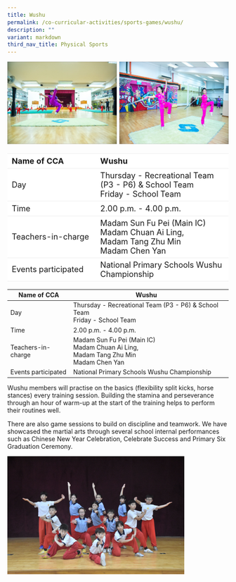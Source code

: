```yaml
---
title: Wushu
permalink: /co-curricular-activities/sports-games/wushu/
description: ""
variant: markdown
third_nav_title: Physical Sports
---
```

![](/images/CoCurricularActivities/Wushu/CCA_wushu01.jpg)<br>

<table border="0" style="box-sizing: inherit; border-collapse: collapse; border-spacing: 0px; max-width: 100%; width: 100%;font-size:18px"><tbody style="box-sizing: inherit;"><tr border="0" style="box-sizing: inherit; background: rgb(255, 255, 255); height: 23px; font-size:18px;"><td border="0" style="border: 1px solid #eee;border-left:0px;border-right:0px;box-sizing: inherit; padding: 5px 10px; width: 40%; height: 23px;"><b>Name of CCA</b></td><td border="0" style="border: 1px solid #eee;border-left:0px;border-right:0px;box-sizing: inherit; padding: 5px 10px; width: 60%; height: 23px;"><b>Wushu</b></td></tr><tr style="box-sizing: inherit; background: rgb(255, 255, 255); height: 23px;"><td style="border: 1px solid #eee;border-left:0px;border-right:0px;box-sizing: inherit; padding: 5px 10px; width: 40%; height: 23px;">Day</td><td style="border: 1px solid #eee;border-left:0px;border-right:0px;box-sizing: inherit; padding: 5px 10px; width: 60%; height: 23px;">Thursday - Recreational Team (P3 - P6) &amp; School Team<br>Friday - School Team</td></tr><tr style="box-sizing: inherit; background: rgb(255, 255, 255); height: 23px;"><td style="border: 1px solid #eee;border-left:0px;border-right:0px;box-sizing: inherit; padding: 5px 10px; width: 40%; height: 23px;">Time</td><td style="border: 1px solid #eee;border-left:0px;border-right:0px;box-sizing: inherit; padding: 5px 10px; width: 60%; height: 23px;">2.00 p.m. - 4.00 p.m.</td></tr><tr style="box-sizing: inherit; background: rgb(255, 255, 255); height: 23px;"><td style="border: 1px solid #eee;border-left:0px;border-right:0px;box-sizing: inherit; padding: 5px 10px; width: 40%; height: 23px;">Teachers-in-charge</td><td style="border: 1px solid #eee;border-left:0px;border-right:0px;box-sizing: inherit; padding: 5px 10px; width: 60%; height: 23px;">Madam Sun Fu Pei (Main IC)<br>Madam Chuan Ai Ling,<br>Madam Tang Zhu Min<br>Madam Chen Yan</td></tr><tr style="box-sizing: inherit; background: rgb(255, 255, 255); height: 23px;"><td style="border: 1px solid #eee;border-left:0px;border-right:0px;box-sizing: inherit; padding: 5px 10px; width: 40%; height: 23px;">Events participated</td><td style="border: 1px solid #eee;border-left:0px;border-right:0px;box-sizing: inherit; padding: 5px 10px; width: 60%; height: 23px;">National Primary Schools Wushu Championship</td></tr></tbody></table>


|Name of CCA|Wushu|  |
| -------- | ------- | --------------- |
|Day | Thursday - Recreational Team (P3 - P6) &amp; School Team<br>Friday - School Team   | 
| Time |2.00 p.m. - 4.00 p.m. 
|Teachers-in-charge |Madam Sun Fu Pei (Main IC)<br>Madam Chuan Ai Ling,<br>Madam Tang Zhu Min<br>Madam Chen Yan
|Events participated    |National Primary Schools Wushu Championship|



<p style="box-sizing: inherit; font-size: 1em;"><span style="box-sizing: inherit; font-family: inherit; font-size: inherit;">Wushu members will practise on the basics (flexibility split kicks, horse stances) every training session. Building the stamina and perseverance through an hour of warm-up at the start of the training helps to perform their routines well.</span></p>
	
<p style="box-sizing: inherit; font-size: 1em;"><span style="box-sizing: inherit; font-family: inherit; font-size: inherit;">There are also game sessions to build on discipline and teamwork. We have showcased the martial arts through several school internal performances such as Chinese New Year Celebration, Celebrate Success and Primary Six Graduation Ceremony.</span></p>

<img src="/images/CoCurricularActivities/Wushu/Wushu_2024.jpg" style="width:80%">